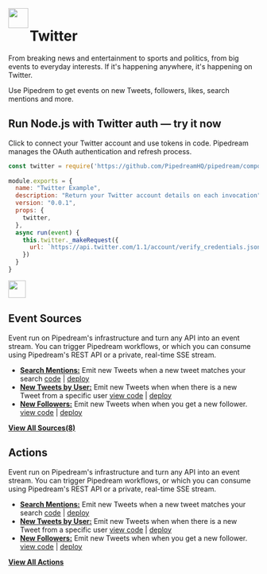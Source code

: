 <img height="40" src="https://github.com/psavkar/pipedream/raw/readme-test/images/twitter/TwitterLogo.png" align=left>    
<h1 align="left"><strong>Twitter</strong></h1>

From breaking news and entertainment to sports and politics, from big events to everyday interests. If it's happening anywhere, it's happening on Twitter.

Use Pipedrem to get events on new Tweets, followers, likes, search mentions and more.

## Run Node.js with Twitter auth — try it now

Click to connect your Twitter account and use tokens in code. Pipedream manages the OAuth authentication and refresh process.

```javascript
const twitter = require('https://github.com/PipedreamHQ/pipedream/components/twitter/twitter.app.js')
 
module.exports = {
  name: "Twitter Example",
  description: "Return your Twitter account details on each invocation", 
  version: "0.0.1",
  props: {
    twitter,
  }, 
  async run(event) {
    this.twitter._makeRequest({
      url: `https://api.twitter.com/1.1/account/verify_credentials.json`,
    })
  }
}

```
<a href="http://tod.ly/3fMdryW"><img src="https://i.ibb.co/m0bBsSL/deploy-clean.png" height="35"></a>


## Event Sources

Event run on Pipedream's infrastructure and turn any API into an event stream. You can trigger Pipedream workflows, or which you can consume using Pipedream's REST API or a private, real-time SSE stream.

- **[Search Mentions:](./sources/search-mentions)** Emit new Tweets when a new tweet matches your search [code](./sources/search-mentions) | [deploy](./sources/search-mentions)
- **[New Tweets by User:](./sources/search-mentions)** Emit new Tweets when when there is a new Tweet from a specific user [view code](./sources/search-mentions) | [deploy](./sources/search-mentions)
- **[New Followers:](./sources/search-mentions)** Emit new Tweets when when you get a new follower. [view code](./sources/search-mentions) | [deploy](./sources/search-mentions)



**[View All Sources(8)](./sources/search-mentions)**


## Actions

Event run on Pipedream's infrastructure and turn any API into an event stream. You can trigger Pipedream workflows, or which you can consume using Pipedream's REST API or a private, real-time SSE stream.

- **[Search Mentions:](./sources/search-mentions)** Emit new Tweets when a new tweet matches your search [code](./sources/search-mentions) | [deploy](./sources/search-mentions)
- **[New Tweets by User:](./sources/search-mentions)** Emit new Tweets when when there is a new Tweet from a specific user [view code](./sources/search-mentions) | [deploy](./sources/search-mentions)
- **[New Followers:](./sources/search-mentions)** Emit new Tweets when when you get a new follower. [view code](./sources/search-mentions) | [deploy](./sources/search-mentions)

**[View All Actions](./sources/search-mentions)**